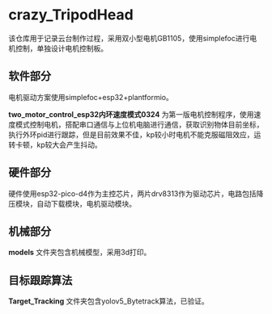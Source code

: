 # crazy_TripodHead
该仓库用于记录云台制作过程，采用双小型电机GB1105，使用simplefoc进行电机控制，单独设计电机控制板。

## 软件部分

电机驱动方案使用simplefoc+esp32+plantformio。

 **two_motor_control_esp32内环速度模式0324** 为第一版电机控制程序，使用速度模式控制电机，搭配串口通信与上位机电脑进行通信，获取识别物体目前坐标，执行外环pid进行跟踪，但是目前效果不佳，kp较小时电机不能克服磁阻效应，运转卡顿，kp较大会产生抖动。

## 硬件部分

硬件使用esp32-pico-d4作为主控芯片，两片drv8313作为驱动芯片，电路包括降压模块，自动下载模块，电机驱动模块。

## 机械部分

**models** 文件夹包含机械模型，采用3d打印。

## 目标跟踪算法

**Target_Tracking** 文件夹包含yolov5_Bytetrack算法，已验证。

